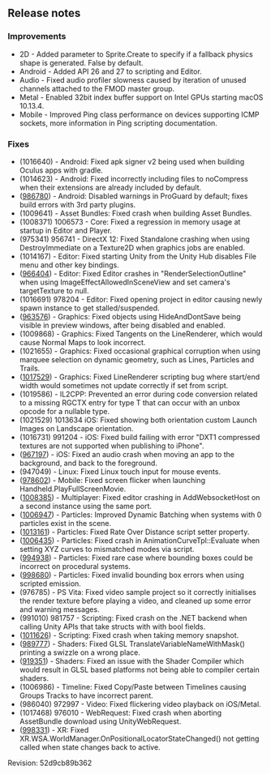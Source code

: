 ## Release notes

### Improvements

-   2D - Added parameter to Sprite.Create to specify if a fallback physics shape is generated. False by default.
-   Android - Added API 26 and 27 to scripting and Editor.
-   Audio - Fixed audio profiler slowness caused by iteration of unused channels attached to the FMOD master group.
-   Metal - Enabled 32bit index buffer support on Intel GPUs starting macOS 10.13.4.
-   Mobile - Improved Ping class performance on devices supporting ICMP sockets, more information in Ping scripting documentation.

### Fixes

-   \(1016640\) - Android: Fixed apk signer v2 being used when building Oculus apps with gradle.
-   \(1014623\) - Android: Fixed incorrectly including files to noCompress when their extensions are already included by default.
-   ([986780](https://issuetracker.unity3d.com/product/unity/issues/guid/935077/)) - Android: Disabled warnings in ProGuard by default; fixes build errors with 3rd party plugins.
-   \(1009641\) - Asset Bundles: Fixed crash when building Asset Bundles.
-   \(1008371\) 1006573 - Core: Fixed a regression in memory usage at startup in Editor and Player.
-   \(975341\) 956741 - DirectX 12: Fixed Standalone crashing when using DestroyImmediate on a Texture2D when graphics jobs are enabled.
-   \(1014167\) - Editor: Fixed starting Unity from the Unity Hub disables File menu and other key bindings.
-   ([966404](https://issuetracker.unity3d.com/product/unity/issues/guid/966404/)) - Editor: Fixed Editor crashes in \"RenderSelectionOutline\" when using ImageEffectAllowedInSceneView and set camera\'s targetTexture to null.
-   \(1016691\) 978204 - Editor: Fixed opening project in editor causing newly spawn instance to get stalled/suspended.
-   ([963576](https://issuetracker.unity3d.com/product/unity/issues/guid/963576/)) - Graphics: Fixed objects using HideAndDontSave being visible in preview windows, after being disabled and enabled.
-   \(1009868\) - Graphics: Fixed Tangents on the LineRenderer, which would cause Normal Maps to look incorrect.
-   \(1021655\) - Graphics: Fixed occasional graphical corruption when using marquee selection on dynamic geometry, such as Lines, Particles and Trails.
-   ([1017529](https://issuetracker.unity3d.com/product/unity/issues/guid/1017529/)) - Graphics: Fixed LineRenderer scripting bug where start/end width would sometimes not update correctly if set from script.
-   \(1019586\) - IL2CPP: Prevented an error during code conversion related to a missing RGCTX entry for type T that can occur with an unbox opcode for a nullable type.
-   \(1021529\) 1013634 iOS: Fixed showing both orientation custom Launch Images on Landscape orientation.
-   \(1016731\) 991204 - iOS: Fixed build failing with error \"DXT1 compressed textures are not supported when publishing to iPhone\".
-   ([967197](https://issuetracker.unity3d.com/product/unity/issues/guid/967197/)) - iOS: Fixed an audio crash when moving an app to the background, and back to the foreground.
-   \(947049\) - Linux: Fixed Linux touch input for mouse events.
-   ([978602](https://issuetracker.unity3d.com/product/unity/issues/guid/978602/)) - Mobile: Fixed screen flicker when launching Handheld.PlayFullScreenMovie.
-   ([1008385](https://issuetracker.unity3d.com/product/unity/issues/guid/1008385/)) - Multiplayer: Fixed editor crashing in AddWebsocketHost on a second instance using the same port.
-   ([1006947](https://issuetracker.unity3d.com/product/unity/issues/guid/1006947/)) - Particles: Improved Dynamic Batching when systems with 0 particles exist in the scene.
-   ([1013161](https://issuetracker.unity3d.com/product/unity/issues/guid/1013161/)) - Particles: Fixed Rate Over Distance script setter property.
-   ([1006435](https://issuetracker.unity3d.com/product/unity/issues/guid/1006435/)) - Particles: Fixed crash in AnimationCurveTpl::Evaluate when setting XYZ curves to mismatched modes via script.
-   ([994938](https://issuetracker.unity3d.com/product/unity/issues/guid/994938/)) - Particles: Fixed rare case where bounding boxes could be incorrect on procedural systems.
-   ([998680](https://issuetracker.unity3d.com/product/unity/issues/guid/998680/)) - Particles: Fixed invalid bounding box errors when using scripted emission.
-   \(976785\) - PS Vita: Fixed video sample project so it correctly initialises the render texture before playing a video, and cleaned up some error and warning messages.
-   \(991010\) 981757 - Scripting: Fixed crash on the .NET backend when calling Unity APIs that take structs with with bool fields.
-   ([1011626](https://issuetracker.unity3d.com/product/unity/issues/guid/1011626/)) - Scripting: Fixed crash when taking memory snapshot.
-   ([989777](https://issuetracker.unity3d.com/product/unity/issues/guid/989777/)) - Shaders: Fixed GLSL TranslateVariableNameWithMask() printing a swizzle on a wrong place.
-   ([919351](https://issuetracker.unity3d.com/product/unity/issues/guid/919351/)) - Shaders: Fixed an issue with the Shader Compiler which would result in GLSL based platforms not being able to compiler certain shaders.
-   \(1006986\) - Timeline: Fixed Copy/Paste between Timelines causing Groups Tracks to have incorrect parent.
-   \(986040\) 972997 - Video: Fixed flickering video playback on iOS/Metal.
-   \(1017468\) 976010 - WebRequest: Fixed crash when aborting AssetBundle download using UnityWebRequest.
-   ([998331](https://issuetracker.unity3d.com/product/unity/issues/guid/998331/)) - XR: Fixed XR.WSA.WorldManager.OnPositionalLocatorStateChanged() not getting called when state changes back to active.

Revision: 52d9cb89b362
